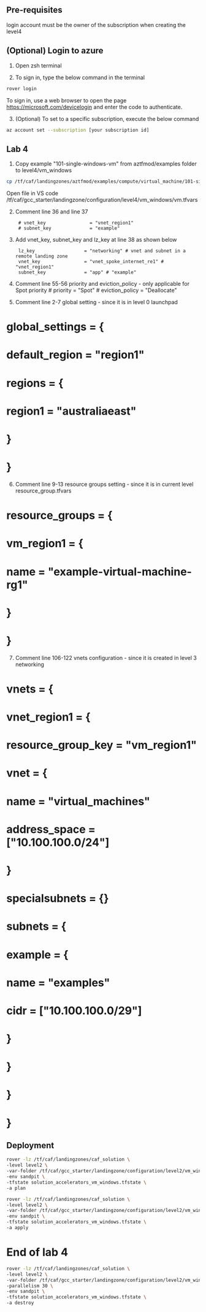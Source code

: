 

## Pre-requisites

login account must be the owner of the subscription when creating the level4

## (Optional) Login to azure

1. Open zsh terminal

2. To sign in, type the below command in the terminal
```bash
rover login
```
To sign in, use a web browser to open the page https://microsoft.com/devicelogin and enter the code to authenticate.

3. (Optional) To set to a specific subscription, execute the below command
```bash
az account set --subscription [your subscription id] 
```


## Lab 4

1. Copy example "101-single-windows-vm" from aztfmod/examples folder to level4/vm_windows

```bash
cp /tf/caf/landingzones/aztfmod/examples/compute/virtual_machine/101-single-windows-vm/configuration.tfvars /tf/caf/gcc_starter/landingzone/configuration/level2/vm_windows/vm.tfvars
```

Open file in VS code
/tf/caf/gcc_starter/landingzone/configuration/level4/vm_windows/vm.tfvars


2. Comment line 36 and line 37

        # vnet_key                = "vnet_region1"
        # subnet_key              = "example"

3. Add vnet_key, subnet_key and lz_key at line 38 as shown below

        lz_key                  = "networking" # vnet and subnet in a remote landing zone        
        vnet_key                = "vnet_spoke_internet_re1" # "vnet_region1"
        subnet_key              = "app" # "example"   

4. Comment line 55-56 priority and eviction_policy - only applicable for Spot priority
        # priority        = "Spot"
        # eviction_policy = "Deallocate"
   
5. Comment line 2-7 global setting - since it is in level 0 launchpad

# global_settings = {
#   default_region = "region1"
#   regions = {
#     region1 = "australiaeast"
#   }
# }

6. Comment line 9-13 resource groups setting - since it is in current level resource_group.tfvars

# resource_groups = {
#   vm_region1 = {
#     name = "example-virtual-machine-rg1"
#   }
# }

7. Comment line 106-122 vnets configuration - since it is created in level 3 networking

# vnets = {
#   vnet_region1 = {
#     resource_group_key = "vm_region1"
#     vnet = {
#       name          = "virtual_machines"
#       address_space = ["10.100.100.0/24"]
#     }
#     specialsubnets = {}
#     subnets = {
#       example = {
#         name = "examples"
#         cidr = ["10.100.100.0/29"]
#       }
#     }

#   }
# }

## Deployment

```bash
rover -lz /tf/caf/landingzones/caf_solution \
-level level2 \
-var-folder /tf/caf/gcc_starter/landingzone/configuration/level2/vm_windows \
-env sandpit \
-tfstate solution_accelerators_vm_windows.tfstate \
-a plan
```

```bash
rover -lz /tf/caf/landingzones/caf_solution \
-level level2 \
-var-folder /tf/caf/gcc_starter/landingzone/configuration/level2/vm_windows \
-env sandpit \
-tfstate solution_accelerators_vm_windows.tfstate \
-a apply
```

# End of lab 4

```bash
rover -lz /tf/caf/landingzones/caf_solution \
-level level2 \
-var-folder /tf/caf/gcc_starter/landingzone/configuration/level2/vm_windows \
-parallelism 30 \
-env sandpit \
-tfstate solution_accelerators_vm_windows.tfstate \
-a destroy
```
